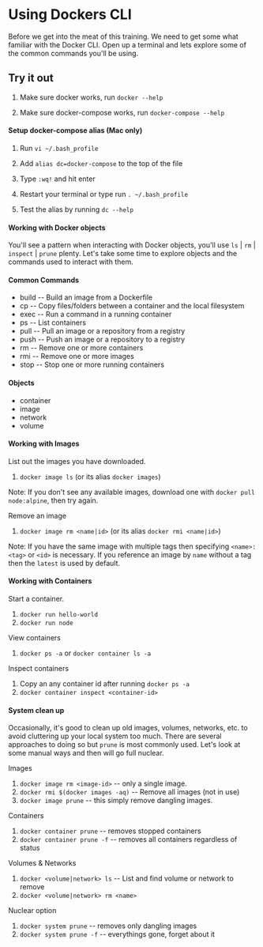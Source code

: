 # Using Dockers CLI

Before we get into the meat of this training. We need to get some what familiar with the Docker CLI. Open up a terminal and lets explore some of the common commands you'll be using.

Try it out
--

1. Make sure docker works, run `docker --help`

2. Make sure docker-compose works, run `docker-compose --help`

#### Setup docker-compose alias (Mac only)

1. Run `vi ~/.bash_profile`

2. Add `alias dc=docker-compose` to the top of the file
 
3. Type `:wq!` and hit enter

4. Restart your terminal or type run `. ~/.bash_profile`

5. Test the alias by running `dc --help`

#### Working with Docker objects

You'll see a pattern when interacting with Docker objects, you'll use `ls` | `rm` | `inspect` | `prune` plenty. Let's take some time to explore objects and the commands used to interact with them.

#### Common Commands
- build -- Build an image from a Dockerfile
- cp    -- Copy files/folders between a container and the local filesystem
- exec  -- Run a command in a running container
- ps    -- List containers
- pull  -- Pull an image or a repository from a registry
- push  -- Push an image or a repository to a registry
- rm    -- Remove one or more containers
- rmi   -- Remove one or more images
- stop  -- Stop one or more running containers

#### Objects
- container
- image
- network
- volume

#### Working with Images

List out the images you have downloaded.  
1. `docker image ls` (or its alias `docker images`)  

Note: If you don't see any available images, download one with `docker pull node:alpine`, then try again.

Remove an image  
1. `docker image rm <name|id>` (or its alias `docker rmi <name|id>`)

Note: If you have the same image with multiple tags then specifying `<name>:<tag>` or `<id>` is necessary. If you reference an image by `name` without a tag then the `latest` is used by default.


#### Working with Containers

Start a container.  
1. `docker run hello-world`
2. `docker run node`

View containers
1. `docker ps -a` or `docker container ls -a`

Inspect containers
1. Copy an any container id after running `docker ps -a`
2. `docker container inspect <container-id>`


#### System clean up

Occasionally, it's good to clean up old images, volumes, networks, etc. to avoid cluttering up your local system too much. There are several approaches to doing so but `prune` is most commonly used. Let's look at some manual ways and then will go full nuclear.

Images
1. `docker image rm <image-id>` -- only a single image.
2. `docker rmi $(docker images -aq)` -- Remove all images (not in use)
3. `docker image prune` -- this simply remove dangling images.

Containers
1. `docker container prune` -- removes stopped containers
2. `docker container prune -f` -- removes all containers regardless of status

Volumes & Networks
1. `docker <volume|network> ls` -- List and find volume or network to remove
2. `docker <volume|network> rm <name>`

Nuclear option
1. `docker system prune` -- removes only dangling images
2. `docker system prune -f` -- everythings gone, forget about it